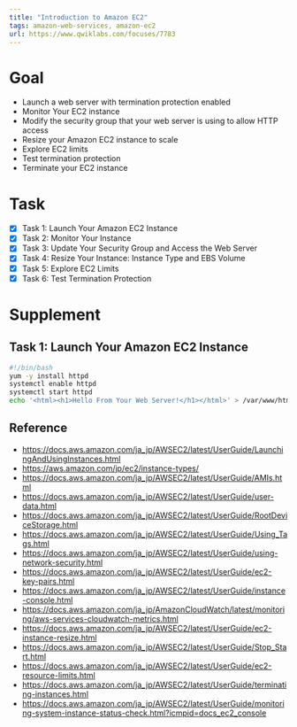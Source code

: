 ```yaml
---
title: "Introduction to Amazon EC2"
tags: amazon-web-services, amazon-ec2
url: https://www.qwiklabs.com/focuses/7783
---
```


# Goal
- Launch a web server with termination protection enabled
- Monitor Your EC2 instance
- Modify the security group that your web server is using to allow HTTP access
- Resize your Amazon EC2 instance to scale
- Explore EC2 limits
- Test termination protection
- Terminate your EC2 instance

# Task
- [x] Task 1: Launch Your Amazon EC2 Instance
- [x] Task 2: Monitor Your Instance
- [x] Task 3: Update Your Security Group and Access the Web Server
- [x] Task 4: Resize Your Instance: Instance Type and EBS Volume
- [x] Task 5: Explore EC2 Limits
- [x] Task 6: Test Termination Protection

# Supplement
## Task 1: Launch Your Amazon EC2 Instance
```sh
#!/bin/bash
yum -y install httpd
systemctl enable httpd
systemctl start httpd
echo '<html><h1>Hello From Your Web Server!</h1></html>' > /var/www/html/index.html
```

## Reference
- https://docs.aws.amazon.com/ja_jp/AWSEC2/latest/UserGuide/LaunchingAndUsingInstances.html
- https://aws.amazon.com/jp/ec2/instance-types/
- https://docs.aws.amazon.com/ja_jp/AWSEC2/latest/UserGuide/AMIs.html
- https://docs.aws.amazon.com/ja_jp/AWSEC2/latest/UserGuide/user-data.html
- https://docs.aws.amazon.com/ja_jp/AWSEC2/latest/UserGuide/RootDeviceStorage.html
- https://docs.aws.amazon.com/ja_jp/AWSEC2/latest/UserGuide/Using_Tags.html
- https://docs.aws.amazon.com/ja_jp/AWSEC2/latest/UserGuide/using-network-security.html
- https://docs.aws.amazon.com/ja_jp/AWSEC2/latest/UserGuide/ec2-key-pairs.html
- https://docs.aws.amazon.com/ja_jp/AWSEC2/latest/UserGuide/instance-console.html
- https://docs.aws.amazon.com/ja_jp/AmazonCloudWatch/latest/monitoring/aws-services-cloudwatch-metrics.html
- https://docs.aws.amazon.com/ja_jp/AWSEC2/latest/UserGuide/ec2-instance-resize.html
- https://docs.aws.amazon.com/ja_jp/AWSEC2/latest/UserGuide/Stop_Start.html
- https://docs.aws.amazon.com/ja_jp/AWSEC2/latest/UserGuide/ec2-resource-limits.html
- https://docs.aws.amazon.com/ja_jp/AWSEC2/latest/UserGuide/terminating-instances.html
- https://docs.aws.amazon.com/ja_jp/AWSEC2/latest/UserGuide/monitoring-system-instance-status-check.html?icmpid=docs_ec2_console
